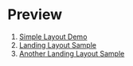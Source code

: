 # Preview #
1. [Simple Layout Demo](https://cc1683.github.io/component_list/simpleLayout/)
2. [Landing Layout Sample](https://cc1683.github.io/component_list/landingLayout/)
3. [Another Landing Layout Sample](https://cc1683.github.io/component_list/landingLayout-2/)
